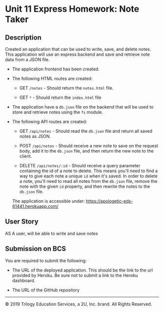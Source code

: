 # Unit 11 Express Homework: Note Taker

## Description

Created an application that can be used to write, save, and delete notes. This application will use an express backend and save and retrieve note data from a JSON file.

- The application frontend has been created.

- The following HTML routes are created:

  - GET `/notes` - Should return the `notes.html` file.

  - GET `*` - Should return the `index.html` file

- The application have a `db.json` file on the backend that will be used to store and retrieve notes using the `fs` module.

- The following API routes are created:

  - GET `/api/notes` - Should read the `db.json` file and return all saved notes as JSON.

  - POST `/api/notes` - Should receive a new note to save on the request body, add it to the `db.json` file, and then return the new note to the client.

  - DELETE `/api/notes/:id` - Should receive a query parameter containing the id of a note to delete. This means you'll need to find a way to give each note a unique `id` when it's saved. In order to delete a note, you'll need to read all notes from the `db.json` file, remove the note with the given `id` property, and then rewrite the notes to the `db.json` file.

  The application is accessible under: https://apologetic-eds-61441.herokuapp.com/

## User Story

AS A user, will be able to write and save notes

## Submission on BCS

You are required to submit the following:

- The URL of the deployed application. This should be the link to the url provided by Heroku. Be sure not to submit a link to the Heroku dashboard.

- The URL of the GitHub repository

---

© 2019 Trilogy Education Services, a 2U, Inc. brand. All Rights Reserved.
